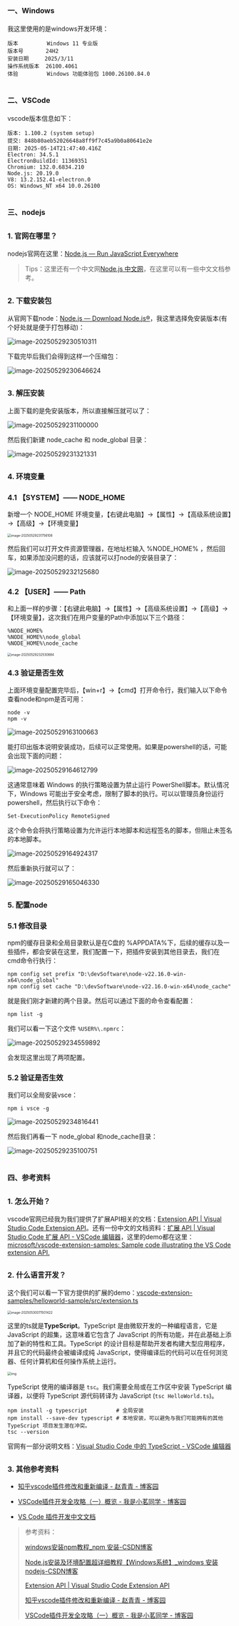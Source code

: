 # <font size=3>一、Windows</font>

我这里使用的是windows开发环境：

```shell
版本	       Windows 11 专业版
版本号	      24H2
安装日期	 2025/3/11
操作系统版本	26100.4061
体验	       Windows 功能体验包 1000.26100.84.0
```

# <font size=3>二、VSCode</font>

vscode版本信息如下：

```shell
版本: 1.100.2 (system setup)
提交: 848b80aeb52026648a8ff9f7c45a9b0a80641e2e
日期: 2025-05-14T21:47:40.416Z
Electron: 34.5.1
ElectronBuildId: 11369351
Chromium: 132.0.6834.210
Node.js: 20.19.0
V8: 13.2.152.41-electron.0
OS: Windows_NT x64 10.0.26100
```

# <font size=3>三、nodejs</font>

## <font size=3>1. 官网在哪里？</font>

nodejs官网在这里：[Node.js — Run JavaScript Everywhere](https://nodejs.org/en)

> Tips：这里还有一个中文网[Node.js 中文网](https://nodejs.cn/)，在这里可以有一些中文文档参考。

## <font size=3>2. 下载安装包</font>

从官网下载node：[Node.js — Download Node.js®](https://nodejs.org/en/download)，我这里选择免安装版本(有个好处就是便于打包移动)：

<img src="01-开发环境/img/image-20250529230510311.png" alt="image-20250529230510311"  />

下载完毕后我们会得到这样一个压缩包：

<img src="01-开发环境/img/image-20250529230646624.png" alt="image-20250529230646624" />

## <font size=3>3. 解压安装</font>

上面下载的是免安装版本，所以直接解压就可以了：

<img src="01-开发环境/img/image-20250529231100000.png" alt="image-20250529231100000"  />

然后我们新建 node_cache 和 node_global 目录：

<img src="01-开发环境/img/image-20250529231321331.png" alt="image-20250529231321331"  />

## <font size=3>4. 环境变量</font>

### <font size=3>4.1 【SYSTEM】—— NODE_HOME</font>

新增一个 NODE_HOME 环境变量，【右键此电脑】&rarr;【属性】&rarr;【高级系统设置】&rarr;【高级】&rarr;【环境变量】

<img src="01-开发环境/img/image-20250529231756108.png" alt="image-20250529231756108" style="zoom:50%;" />

然后我们可以打开文件资源管理器，在地址栏输入 %NODE_HOME% ，然后回车，如果添加没问题的话，应该就可以打node的安装目录了：

<img src="01-开发环境/img/image-20250529232125680.png" alt="image-20250529232125680" />

### <font size=3>4.2 【USER】—— Path</font>

和上面一样的步骤：【右键此电脑】&rarr;【属性】&rarr;【高级系统设置】&rarr;【高级】&rarr;【环境变量】，这次我们在用户变量的Path中添加以下三个路径：

```shell
%NODE_HOME%
%NODE_HOME%\node_global
%NODE_HOME%\node_cache
```

<img src="01-开发环境/img/image-20250529232530684.png" alt="image-20250529232530684" style="zoom:50%;" />

### <font size=3>4.3 验证是否生效</font>

上面环境变量配置完毕后，【win+r】&rarr;【cmd】打开命令行，我们输入以下命令查看node和npm是否可用：

```shell
node -v
npm -v
```

<img src="01-开发环境/img/image-20250529163100663.png" alt="image-20250529163100663"  />

能打印出版本说明安装成功，后续可以正常使用。如果是powershell的话，可能会出现下面的问题：

<img src="01-开发环境/img/image-20250529164612799.png" alt="image-20250529164612799"  />

这通常意味着 Windows 的执行策略设置为禁止运行 PowerShell脚本。默认情况下，Windows 可能出于安全考虑，限制了脚本的执行。可以以管理员身份运行powershell，然后执行以下命令：

```shell
Set-ExecutionPolicy RemoteSigned
```

这个命令会将执行策略设置为允许运行本地脚本和远程签名的脚本，但阻止未签名的本地脚本。

<img src="01-开发环境/img/image-20250529164924317.png" alt="image-20250529164924317"  />

然后重新执行就可以了：

<img src="01-开发环境/img/image-20250529165046330.png" alt="image-20250529165046330"  />

## <font size=3>5. 配置node</font>

### <font size=3>5.1 修改目录</font>

npm的缓存目录和全局目录默认是在C盘的 %APPDATA%下，后续的缓存以及一些插件，都会安装在这里，我们配置一下，把插件安装到其他目录去，我们在cmd命令行执行：

```shell
npm config set prefix "D:\devSoftware\node-v22.16.0-win-x64\node_global"
npm config set cache "D:\devSoftware\node-v22.16.0-win-x64\node_cache"
```

就是我们刚才新建的两个目录。然后可以通过下面的命令查看配置：

```shell
npm list -g
```

我们可以看一下这个文件 `%USER%\.npmrc`：

<img src="01-开发环境/img/image-20250529234559892.png" alt="image-20250529234559892" />

会发现这里出现了两项配置。

### <font size=3>5.2 验证是否生效</font>

我们可以全局安装vsce：

```shell
npm i vsce -g
```

<img src="01-开发环境/img/image-20250529234816441.png" alt="image-20250529234816441" />

然后我们再看一下 node_global 和node_cache目录：

<img src="01-开发环境/img/image-20250529235100751.png" alt="image-20250529235100751" />

# <font size=3>四、参考资料</font>

## <font size=3>1. 怎么开始？</font>

vscode官网已经我为我们提供了扩展API相关的文档：[Extension API | Visual Studio Code Extension API](https://code.visualstudio.com/api)。还有一份中文的文档资料：[扩展 API | Visual Studio Code 扩展 API - VSCode 编辑器](https://vscode.js.cn/api)，这里的demo都在这里：[microsoft/vscode-extension-samples: Sample code illustrating the VS Code extension API.](https://github.com/microsoft/vscode-extension-samples)

## <font size=3>2. 什么语言开发？</font>

这个我们可以看一下官方提供的扩展的demo：[vscode-extension-samples/helloworld-sample/src/extension.ts](https://github.com/microsoft/vscode-extension-samples/blob/main/helloworld-sample/src/extension.ts)

<img src="01-开发环境/img/image-20250530071501422.png" alt="image-20250530071501422" style="zoom:50%;" />

这里的ts就是**TypeScript**。TypeScript 是由微软开发的一种编程语言，它是 JavaScript 的超集，这意味着它包含了 JavaScript 的所有功能，并在此基础上添加了新的特性和工具。TypeScript 的设计目标是帮助开发者构建大型应用程序，并且它的代码最终会被编译成纯 JavaScript，使得编译后的代码可以在任何浏览器、任何计算机和任何操作系统上运行。

<img src="01-开发环境/img/ts-2020-11-26-2.png" alt="img" style="zoom:50%;" />

 TypeScript 使用的编译器是 `tsc`。我们需要全局或在工作区中安装 TypeScript 编译器，以便将 TypeScript 源代码转译为 JavaScript (`tsc HelloWorld.ts`)。

```shell
npm install -g typescript         # 全局安装
npm install --save-dev typescript # 本地安装，可以避免与我们可能拥有的其他 TypeScript 项目发生潜在冲突。
tsc --version
```

官网有一部分说明文档：[Visual Studio Code 中的 TypeScript - VSCode 编辑器](https://vscode.js.cn/docs/languages/typescript)

## <font size=3>3. 其他参考资料</font>

- [知乎vscode插件修改和重新编译 - 赵青青 - 博客园](https://www.cnblogs.com/zhaoqingqing/p/14823179.html)

- [VSCode插件开发全攻略（一）概览 - 我是小茗同学 - 博客园](https://www.cnblogs.com/liuxianan/p/vscode-plugin-overview.html)

- [VS Code 插件开发中文文档](https://rackar.github.io/vscode-ext-doccn/)

> 参考资料：
>
> [windows安装npm教程_npm 安装-CSDN博客](https://blog.csdn.net/zhouyan8603/article/details/109039732)
>
> [Node.js安装及环境配置超详细教程【Windows系统】_windows 安装nodejs-CSDN博客](https://blog.csdn.net/Nicolecocol/article/details/136788200)
>
> [Extension API | Visual Studio Code Extension API](https://code.visualstudio.com/api)
>
> [知乎vscode插件修改和重新编译 - 赵青青 - 博客园](https://www.cnblogs.com/zhaoqingqing/p/14823179.html)
>
> [VSCode插件开发全攻略（一）概览 - 我是小茗同学 - 博客园](https://www.cnblogs.com/liuxianan/p/vscode-plugin-overview.html)